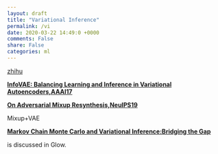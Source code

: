 ```yaml
---
layout: draft
title: "Variational Inference"
permalink: /vi
date: 2020-03-22 14:49:0 +0000
comments: False
share: False
categories: ml
---
```


[zhihu](https://www.zhihu.com/question/31032863/answer/315311293)


**[InfoVAE: Balancing Learning and Inference in Variational Autoencoders,AAAI17](https://arxiv.org/pdf/1706.02262.pdf)**

**[On Adversarial Mixup Resynthesis,NeuIPS19](https://papers.nips.cc/paper/8686-on-adversarial-mixup-resynthesis.pdf)**

Mixup+VAE


**[Markov Chain Monte Carlo and Variational Inference:Bridging the Gap](https://arxiv.org/pdf/1410.6460.pdf)**

is discussed in Glow.

